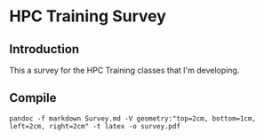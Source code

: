 # HPC Training Survey
## Introduction
This a survey for the HPC Training classes that I'm developing.

## Compile
`pandoc -f markdown Survey.md -V geometry:"top=2cm, bottom=1cm, left=2cm, right=2cm" -t latex -o survey.pdf`
